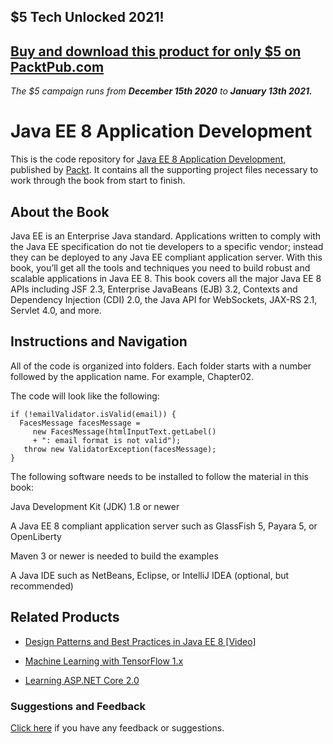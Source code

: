 ## $5 Tech Unlocked 2021!
[Buy and download this product for only $5 on PacktPub.com](https://www.packtpub.com/)
-----
*The $5 campaign         runs from __December 15th 2020__ to __January 13th 2021.__*

# Java EE 8 Application Development
This is the code repository for [Java EE 8 Application Development](https://www.packtpub.com/application-development/java-ee-8-application-development?utm_source=github&utm_medium=repository&utm_campaign=9781788293679), published by [Packt](https://www.packtpub.com/?utm_source=github). It contains all the supporting project files necessary to work through the book from start to finish.
## About the Book
Java EE is an Enterprise Java standard. Applications written to comply with the Java EE specification do not tie developers to a specific vendor; instead they can be deployed to any Java EE compliant application server. With this book, you’ll get all the tools and techniques you need to build robust and scalable applications in Java EE 8. This book covers all the major Java EE 8 APIs including JSF 2.3, Enterprise JavaBeans (EJB) 3.2, Contexts and Dependency Injection (CDI) 2.0, the Java API for WebSockets, JAX-RS 2.1, Servlet 4.0, and more.

## Instructions and Navigation
All of the code is organized into folders. Each folder starts with a number followed by the application name. For example, Chapter02.



The code will look like the following:
```
if (!emailValidator.isValid(email)) {
  FacesMessage facesMessage =
     new FacesMessage(htmlInputText.getLabel()
     + ": email format is not valid");
   throw new ValidatorException(facesMessage);
}
```

The following software needs to be installed to follow the material in this book:

Java Development Kit (JDK) 1.8 or newer

A Java EE 8 compliant application server such as GlassFish 5, Payara 5, or OpenLiberty

Maven 3 or newer is needed to build the examples

A Java IDE such as NetBeans, Eclipse, or IntelliJ IDEA (optional, but recommended)

## Related Products
* [Design Patterns and Best Practices in Java EE 8 [Video]](https://www.packtpub.com/application-development/design-patterns-and-best-practices-java-ee-8-video?utm_source=github&utm_medium=repository&utm_campaign=9781788475235)

* [Machine Learning with TensorFlow 1.x](https://www.packtpub.com/big-data-and-business-intelligence/machine-learning-tensorflow-1x?utm_source=github&utm_medium=repository&utm_campaign=9781786462961)

* [Learning ASP.NET Core 2.0](https://www.packtpub.com/application-development/learning-aspnet-core-20?utm_source=github&utm_medium=repository&utm_campaign=9781788476638)

### Suggestions and Feedback
[Click here](https://docs.google.com/forms/d/e/1FAIpQLSe5qwunkGf6PUvzPirPDtuy1Du5Rlzew23UBp2S-P3wB-GcwQ/viewform) if you have any feedback or suggestions.
